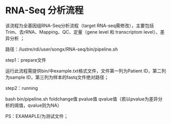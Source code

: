 # RNA-Seq 分析流程

该流程为全基因组RNA-Seq分析流程（target RNA-seq需修改），主要包括Trim、去rRNA、Mapping、QC、定量（gene level 和 transcriptom level）、差异分析
；

路径：/lustre/rdi/user/songx/RNA-seq/bin/pipeline.sh
   
step1：prepare文件

运行此流程需提供bin/中example.txt格式文件，文件第一列为Patient ID，第二列为sample ID，第三列为样本的fastq文件绝对路径；

step2：running

bash bin/pipeline.sh foldchange值 pvalue值 qvalue值（若以pvalue为差异分析的阈值，qvalue则为NA）

PS：EXAMAPLE/为测试文件；
